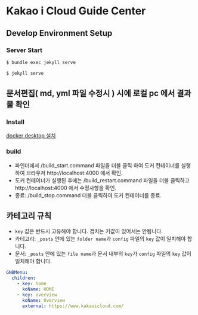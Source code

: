 # Kakao i Cloud Guide Center

## Develop Environment Setup

### Server Start

```bash
$ bundle exec jekyll serve
```

```bash
$ jekyll serve
```


## 문서편집( md, yml 파일 수정시 ) 시에 로컬 pc 에서 결과물 확인
### Install
[docker desktop 설치](https://www.docker.com/products/docker-desktop)

### build
- 파인더에서 /build_start.command 파일을 더블 클릭 하여 도커 컨테이너를 실행하여 브라우저 http://localhost:4000 에서 확인.
- 도커  컨테이너가 실행된 후에는 /build_restart.command 파일을 더블 클릭하고 http://localhost:4000 에서 수정사항을 확인.
- 종료: /build_stop.command 더블 클릭하여 도커 컨테이너를 종료.

## 카테고리 규칙

- `key` 값은 반드시 고유해야 합니다. 겹치는 키값이 있어서는 안됩니다.
- 카테고리: `_posts` 안에 있는 `folder name`과 `config` 파일의 `key` 값이 일치해야 합니다.
- 문서: `_posts` 안에 있는 `file name`과 문서 내부의 `key`가 `config` 파일의 `key` 값이 일치해야 합니다.

```yaml
GNBMenu:
  children:
    - key: home
      koName: HOME
    - key: overview
      koName: Overview
      external: https://www.kakaoicloud.com/
```
